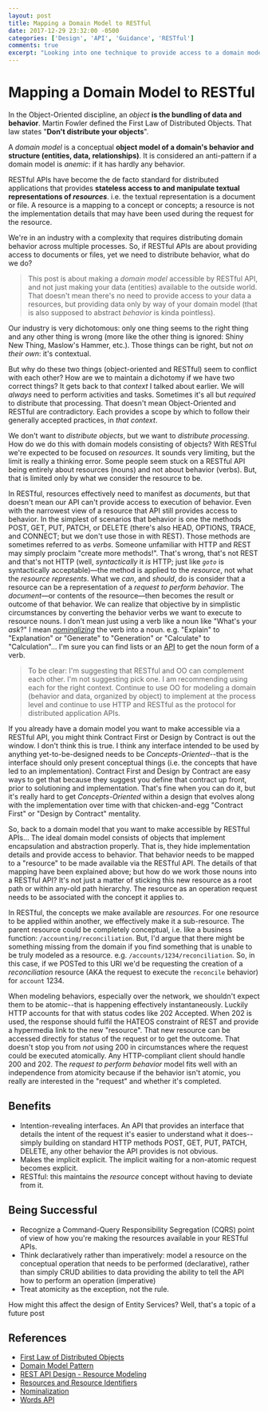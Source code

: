 ```yaml
---
layout: post
title: Mapping a Domain Model to RESTful
date: 2017-12-29 23:32:00 -0500
categories: ['Design', 'API', 'Guidance', 'RESTful']
comments: true
excerpt: "Looking into one technique to provide access to a domain model (behavior) via a RESTful API."
---
```

# Mapping a Domain Model to RESTful

In the Object-Oriented discipline, an *object* **is the bundling of data and behavior**.  Martin Fowler defined the First Law of Distributed Objects.  That law states "**Don't distribute your objects**".

A *domain model* is a conceptual **object model of a domain's behavior and structure (entities, data, relationships)**.  It is considered an anti-pattern if a domain model is *anemic*: if it has hardly any behavior.

RESTful APIs have become the de facto standard for distributed applications that provides **stateless access to and manipulate textual representations of *resources***.  i.e. the textual representation is a document or file.  A resource is a mapping to a concept or concepts; a resource is not the implementation details that may have been used during the request for the resource.

We're in an industry with a complexity that requires distributing domain behavior across multiple processes.  So, if RESTful APIs are about providing access to documents or files, yet we need to distribute behavior, what do we do?

> This post is about making a *domain model* accessible by RESTful API, and not just making your data (entities) available to the outside world.  That doesn't mean there's no need to provide access to your data a resources, but providing data only by way of your domain model (that is also supposed to abstract *behavior* is kinda pointless).  

Our industry is very dichotomous: only one thing seems to the right thing and any other thing is wrong (more like the other thing is ignored: Shiny New Thing, Maslow's Hammer, etc.).  Those things can be right, but not *on their own*: it's contextual.

But why do these two things (object-oriented and RESTful) seem to conflict with each other?  How are we to maintain a dichotomy if we have two correct things?  It gets back to that *context* I talked about earlier.  We will *always* need to perform activities and tasks.  Sometimes it's all but *required* to distribute that processing.  That doesn't mean Object-Oriented and RESTful are contradictory.  Each provides a scope by which to follow their generally accepted practices, in *that context*.

We don't want to *distribute objects*, but we want to *distribute processing*.  How do we do this with domain models consisting of objects?  With RESTful we're expected to be focused on *resources*.  It sounds very limiting, but the limit is really a thinking error.  Some people seem stuck on a RESTful API being entirely about resources (nouns) and not about behavior (verbs).  But, that is limited only by what we consider the resource to be.

In RESTful, resources effectively need to manifest as *documents*, but that doesn't mean our API can't provide access to execution of behavior.  Even with the narrowest view of a resource that API still provides access to behavior.  In the simplest of scenarios that behavior is one the methods POST, GET, PUT, PATCH, or DELETE (there's also HEAD, OPTIONS, TRACE, and CONNECT; but we don't use those in with REST).  Those methods are sometimes referred to as *verbs*.  Someone unfamiliar with HTTP and REST may simply proclaim "create more methods!".  That's wrong, that's not REST and that's not HTTP (well, *syntactically* it *is* HTTP; just like *`goto`* is syntactically acceptable)—the method is applied to the *resource*, not what the *resource represents*.  What we *can*, and *should*, do is consider that a resource can be a representation of a *request to perform behavior*.  The *document*—or contents of the resource—then becomes the result or outcome of that behavior.  We can realize that objective by in simplistic circumstances by converting the behavior verbs we want to execute to resource nouns.  I don't mean just using a verb like a noun like "What's your *ask*?"  I mean [*nominalizing*](https://en.wikipedia.org/wiki/Nominalization) the verb into a noun.  e.g. "Explain" to "Explanation" or "Generate" to "Generation" or "Calculate" to "Calculation"... I'm sure you can find lists or an [API](https://www.wordsapi.com/) to get the noun form of a verb.

> To be clear: I'm suggesting that RESTful and OO can complement each other.  I'm not suggesting pick one.  I am recommending using each for the right context. Continue to use OO for modeling a domain (behavior and data, organized by object) to implement at the process level and continue to use HTTP and RESTful as the protocol for distributed application APIs.

If you already have a domain model you want to make accessible via a RESTful API, you might think Contract First or Design by Contract is out the window.  I don't think this is true.  I think any interface intended to be used by anything yet-to-be-designed needs to be *Concepts-Oriented*--that is the interface should only present conceptual things (i.e. the concepts that have led to an implementation).  Contract First and Design by Contract are easy ways to get that because they suggest you define that contract up front, prior to solutioning and implementation.  That's fine when you can do it, but it's really hard to get *Concepts-Oriented* within a design that evolves along with the implementation over time with that chicken-and-egg "Contract First" or "Design by Contract" mentality.

So, back to a domain model that you want to make accessible by RESTful APIs... The ideal domain model consists of objects that implement encapsulation and abstraction properly.  That is, they hide implementation details and provide access to behavior.  That behavior needs to be mapped to a "resource" to be made available via the RESTful API.  The details of that mapping have been explained above; but how do we work those nouns into a RESTful API?  It's not just a matter of sticking this new resource as a root path or within any-old path hierarchy.  The resource as an operation request needs to be associated with the concept it applies to.

In RESTful, the concepts we make available are *resources*.  For one resource to be applied within another, we effectively make it a sub-resource.  The parent resource could be completely conceptual, i.e. like a business function: `/accounting/reconciliation`.  But, I'd argue that there might be something missing from the domain if you find something that is unable to be truly modeled as a resource.  e.g. `/accounts/1234/reconciliation`. So, in this case, if we POSTed to this URI we'd be requesting the creation of a *reconciliation* resource (AKA the request to execute the `reconcile` behavior) for `account` 1234.

When modeling behaviors, especially over the network, we shouldn't expect them to be atomic--that is happening effectively instantaneously.  Luckily HTTP accounts for that with status codes like 202 Accepted.  When 202 is used, the response should fulfil the HATEOS constraint of REST and provide a hypermedia link to the new "resource". That new resource can be accessed directly for status of the request or to get the outcome.  That doesn't stop you from *not* using 200 in circumstances where the request could be executed atomically.  Any HTTP-compliant client should handle 200 and 202.  The *request to perform behavior* model fits well with an independence from atomicity because if the behavior isn't atomic, you really are interested in the "request" and whether it's completed.

## Benefits
- Intention-revealing interfaces.  An API that provides an interface that details the intent of the request it's easier to understand what it does--simply building on standard HTTP methods POST, GET, PUT, PATCH, DELETE, any other behavior the API provides is not obvious.
- Makes the implicit explicit.  The implicit waiting for a non-atomic request becomes explicit.
- RESTful: this maintains the *resource* concept without having to deviate from it.
 
## Being Successful
- Recognize a Command-Query Responsibility Segregation (CQRS) point of view of how you're making the resources available in your RESTful APIs.
- Think declaratively rather than imperatively: model a resource on the conceptual operation that needs to be performed (declarative), rather than simply CRUD abilities to data providing the ability to tell the API how to perform an operation (imperative)
- Treat atomicity as the exception, not the rule.

How might this affect the design of Entity Services?  Well, that's a topic of a future post

## References
- [First Law of Distributed Objects](https://martinfowler.com/bliki/FirstLaw.html)
- [Domain Model Pattern](https://martinfowler.com/eaaCatalog/domainModel.html)
- [REST API Design - Resource Modeling](https://www.thoughtworks.com/insights/blog/rest-api-design-resource-modeling)
- [Resources and Resource Identifiers](http://www.ics.uci.edu/~fielding/pubs/dissertation/rest_arch_style.htm#sec_5_2_1_1)
- [Nominalization](https://en.wikipedia.org/wiki/Nominalization)
- [Words API](https://www.wordsapi.com/)